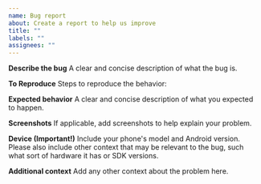 ```yaml
---
name: Bug report
about: Create a report to help us improve
title: ""
labels: ""
assignees: ""
---
```


**Describe the bug**
A clear and concise description of what the bug is.

**To Reproduce**
Steps to reproduce the behavior:

**Expected behavior**
A clear and concise description of what you expected to happen.

**Screenshots**
If applicable, add screenshots to help explain your problem.

**Device (Important!)**
Include your phone's model and Android version. Please also include other context that may be relevant to the bug, such what sort of hardware it has or SDK versions.

**Additional context**
Add any other context about the problem here.
